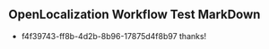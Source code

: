 ## OpenLocalization Workflow Test MarkDown
* f4f39743-ff8b-4d2b-8b96-17875d4f8b97 thanks!

<!--HONumber=Jul16_HO3-->


